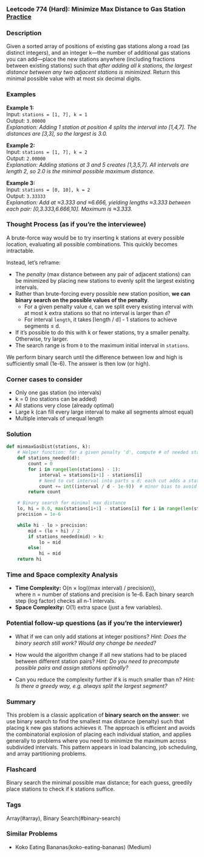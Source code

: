 ### Leetcode 774 (Hard): Minimize Max Distance to Gas Station [Practice](https://leetcode.com/problems/minimize-max-distance-to-gas-station)

### Description  
Given a sorted array of positions of existing gas stations along a road (as distinct integers), and an integer k—the number of additional gas stations you can add—place the new stations anywhere (including fractions between existing stations) such that *after adding all k stations, the largest distance between any two adjacent stations is minimized*. Return this minimal possible value with at most six decimal digits.

### Examples  

**Example 1:**  
Input: `stations = [1, 7], k = 1`  
Output: `3.00000`  
*Explanation: Adding 1 station at position 4 splits the interval into [1,4,7]. The distances are [3,3], so the largest is 3.0.*

**Example 2:**  
Input: `stations = [1, 7], k = 2`  
Output: `2.00000`  
*Explanation: Adding stations at 3 and 5 creates [1,3,5,7]. All intervals are length 2, so 2.0 is the minimal possible maximum distance.*

**Example 3:**  
Input: `stations = [0, 10], k = 2`  
Output: `3.33333`  
*Explanation: Add at ≈3.333 and ≈6.666, yielding lengths ≈3.333 between each pair: [0,3.333,6.666,10]. Maximum is ≈3.333.*

### Thought Process (as if you’re the interviewee)  
A brute-force way would be to try inserting k stations at every possible location, evaluating all possible combinations. This quickly becomes intractable.

Instead, let’s reframe:  
- The *penalty* (max distance between any pair of adjacent stations) can be minimized by placing new stations to evenly split the largest existing intervals.
- Rather than brute-forcing every possible new station position, **we can binary search on the possible values of the penalty**.
    - For a given penalty value `d`, can we split every existing interval with at most k extra stations so that no interval is larger than `d`?
    - For interval `length`, it takes ⌈length / d⌉ - 1 stations to achieve segments ≤ d.
- If it’s possible to do this with k or fewer stations, try a smaller penalty. Otherwise, try larger.
- The search range is from `0` to the maximum initial interval in `stations`.

We perform binary search until the difference between low and high is sufficiently small (1e-6). The answer is then low (or high).

### Corner cases to consider  
- Only one gas station (no intervals)
- k = 0 (no stations can be added)
- All stations very close (already optimal)
- Large k (can fill every large interval to make all segments almost equal)
- Multiple intervals of unequal length

### Solution

```python
def minmaxGasDist(stations, k):
    # Helper function: for a given penalty 'd', compute # of needed stations
    def stations_needed(d):
        count = 0
        for i in range(len(stations) - 1):
            interval = stations[i+1] - stations[i]
            # Need to cut interval into parts ≤ d; each cut adds a station
            count += int((interval / d - 1e-9))  # minor bias to avoid floating error
        return count

    # Binary search for minimal max distance
    lo, hi = 0.0, max(stations[i+1] - stations[i] for i in range(len(stations)-1))
    precision = 1e-6

    while hi - lo > precision:
        mid = (lo + hi) / 2
        if stations_needed(mid) > k:
            lo = mid
        else:
            hi = mid
    return hi
```

### Time and Space complexity Analysis  

- **Time Complexity:** O(n × log((max interval) / precision)),  
  where n = number of stations and precision is 1e-6. Each binary search step (log factor) checks all n-1 intervals.
- **Space Complexity:** O(1) extra space (just a few variables).

### Potential follow-up questions (as if you’re the interviewer)  

- What if we can only add stations at integer positions?
  *Hint: Does the binary search still work? Would any change be needed?*

- How would the algorithm change if all new stations had to be placed between different station pairs?
  *Hint: Do you need to precompute possible pairs and assign stations optimally?*

- Can you reduce the complexity further if k is much smaller than n?
  *Hint: Is there a greedy way, e.g. always split the largest segment?*

### Summary  
This problem is a classic application of **binary search on the answer**: we use binary search to find the smallest max distance (penalty) such that placing k new gas stations achieves it. The approach is efficient and avoids the combinatorial explosion of placing each individual station, and applies generally to problems where you need to minimize the maximum across subdivided intervals. This pattern appears in load balancing, job scheduling, and array partitioning problems.


### Flashcard
Binary search the minimal possible max distance; for each guess, greedily place stations to check if k stations suffice.

### Tags
Array(#array), Binary Search(#binary-search)

### Similar Problems
- Koko Eating Bananas(koko-eating-bananas) (Medium)